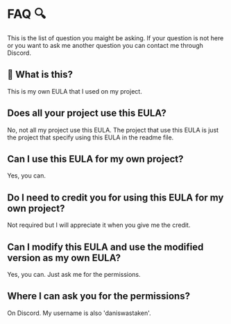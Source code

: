 # FAQ 🔍
This is the list of question you maight be asking. If your question is not here or you want to ask me another question you can contact me through Discord.

## 🤔 What is this? 
This is my own EULA that I used on my project.

## Does all your project use this EULA?
No, not all my project use this EULA. The project that use this EULA is just the project that specify using this EULA in the readme file.

## Can I use this EULA for my own project?
Yes, you can.

## Do I need to credit you for using this EULA for my own project?
Not required but I will appreciate it when you give me the credit.

## Can I modify this EULA and use the modified version as my own EULA?
Yes, you can. Just ask me for the permissions.

## Where I can ask you for the permissions?
On Discord. My username is also 'daniswastaken'.
